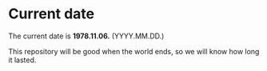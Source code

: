 # Current date

The current date is **1978.11.06.** (YYYY.MM.DD.)

This repository will be good when the world ends, so we will know how long it lasted.